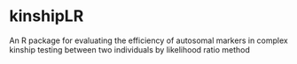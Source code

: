 # kinshipLR
An R package for evaluating the efficiency of autosomal markers in complex kinship testing between two individuals by likelihood ratio method 
